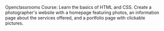 Openclassrooms Course: Learn the basics of HTML and CSS. Create a photographer's website with a homepage featuring photos, an information page about the services offered, and a portfolio page with clickable pictures.
